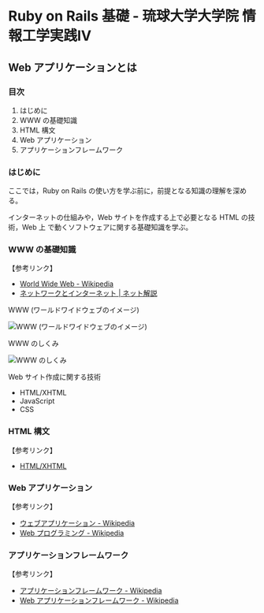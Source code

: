 Ruby on Rails 基礎 - 琉球大学大学院 情報工学実践IV
================================================================================

Web アプリケーションとは
--------------------------------------------------------------------------------


### 目次

1. はじめに
2. WWW の基礎知識
3. HTML 構文
4. Web アプリケーション
5. アプリケーションフレームワーク


### はじめに

ここでは，Ruby on Rails の使い方を学ぶ前に，前提となる知識の理解を深める。

インターネットの仕組みや，Web サイトを作成する上で必要となる HTML の技術，Web 上
で動くソフトウェアに関する基礎知識を学ぶ。


### WWW の基礎知識

【参考リンク】

*   [World Wide Web - Wikipedia](http://ja.wikipedia.org/wiki/World_Wide_Web)
*   [ネットワークとインターネット | ネット解説](http://y-kit.jp/inet/page/network.htm)

WWW (ワールドワイドウェブのイメージ)

![WWW (ワールドワイドウェブのイメージ)](images/www_image.png "WWW (ワールドワイドウェブのイメージ)")

WWW のしくみ

![WWW のしくみ](images/www_mechanism.png "WWW のしくみ")

Web サイト作成に関する技術

*   HTML/XHTML
*   JavaScript
*   CSS


### HTML 構文

【参考リンク】

*   [HTML/XHTML](http://w-d-l.net/introduction/)


### Web アプリケーション

【参考リンク】

*   [ウェブアプリケーション - Wikipedia](http://ja.wikipedia.org/wiki/%E3%82%A6%E3%82%A7%E3%83%96%E3%82%A2%E3%83%97%E3%83%AA%E3%82%B1%E3%83%BC%E3%82%B7%E3%83%A7%E3%83%B3)
*   [Web プログラミング - Wikipedia](http://ja.wikipedia.org/wiki/Web%E3%83%97%E3%83%AD%E3%82%B0%E3%83%A9%E3%83%9F%E3%83%B3%E3%82%B0)


### アプリケーションフレームワーク

【参考リンク】

*   [アプリケーションフレームワーク - Wikipedia](http://ja.wikipedia.org/wiki/%E3%82%A2%E3%83%97%E3%83%AA%E3%82%B1%E3%83%BC%E3%82%B7%E3%83%A7%E3%83%B3%E3%83%95%E3%83%AC%E3%83%BC%E3%83%A0%E3%83%AF%E3%83%BC%E3%82%AF)
*   [Web アプリケーションフレームワーク - Wikipedia](http://ja.wikipedia.org/wiki/%E3%82%A2%E3%83%97%E3%83%AA%E3%82%B1%E3%83%BC%E3%82%B7%E3%83%A7%E3%83%B3%E3%83%95%E3%83%AC%E3%83%BC%E3%83%A0%E3%83%AF%E3%83%BC%E3%82%AF)
